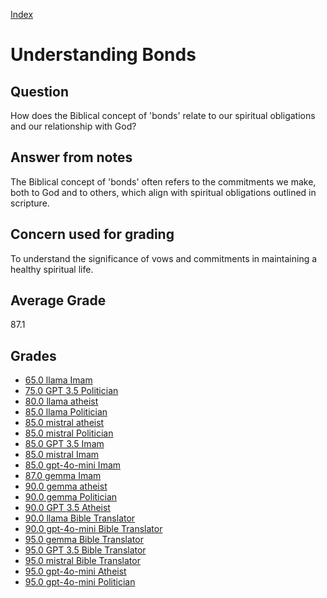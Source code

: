 
[Index](../../index.md)
# Understanding Bonds
## Question
How does the Biblical concept of 'bonds' relate to our spiritual obligations and our relationship with God?

## Answer from notes
The Biblical concept of 'bonds' often refers to the commitments we make, both to God and to others, which align with spiritual obligations outlined in scripture.

## Concern used for grading
To understand the significance of vows and commitments in maintaining a healthy spiritual life.

## Average Grade
87.1

## Grades
 * [65.0 llama Imam](../answers/llama_Imam/Understanding_Bonds.md)
 * [75.0 GPT 3.5 Politician](../answers/GPT_3.5_Politician/Understanding_Bonds.md)
 * [80.0 llama atheist](../answers/llama_atheist/Understanding_Bonds.md)
 * [85.0 llama Politician](../answers/llama_Politician/Understanding_Bonds.md)
 * [85.0 mistral atheist](../answers/mistral_atheist/Understanding_Bonds.md)
 * [85.0 mistral Politician](../answers/mistral_Politician/Understanding_Bonds.md)
 * [85.0 GPT 3.5 Imam](../answers/GPT_3.5_Imam/Understanding_Bonds.md)
 * [85.0 mistral Imam](../answers/mistral_Imam/Understanding_Bonds.md)
 * [85.0 gpt-4o-mini Imam](../answers/gpt-4o-mini_Imam/Understanding_Bonds.md)
 * [87.0 gemma Imam](../answers/gemma_Imam/Understanding_Bonds.md)
 * [90.0 gemma atheist](../answers/gemma_atheist/Understanding_Bonds.md)
 * [90.0 gemma Politician](../answers/gemma_Politician/Understanding_Bonds.md)
 * [90.0 GPT 3.5 Atheist](../answers/GPT_3.5_Atheist/Understanding_Bonds.md)
 * [90.0 llama Bible Translator](../answers/llama_Bible_Translator/Understanding_Bonds.md)
 * [90.0 gpt-4o-mini Bible Translator](../answers/gpt-4o-mini_Bible_Translator/Understanding_Bonds.md)
 * [95.0 gemma Bible Translator](../answers/gemma_Bible_Translator/Understanding_Bonds.md)
 * [95.0 GPT 3.5 Bible Translator](../answers/GPT_3.5_Bible_Translator/Understanding_Bonds.md)
 * [95.0 mistral Bible Translator](../answers/mistral_Bible_Translator/Understanding_Bonds.md)
 * [95.0 gpt-4o-mini Atheist](../answers/gpt-4o-mini_Atheist/Understanding_Bonds.md)
 * [95.0 gpt-4o-mini Politician](../answers/gpt-4o-mini_Politician/Understanding_Bonds.md)
